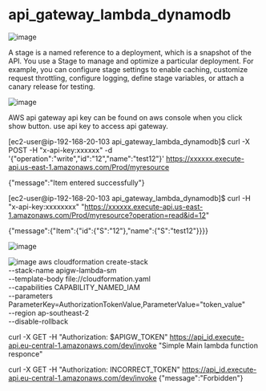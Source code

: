 # api_gateway_lambda_dynamodb


![image](https://user-images.githubusercontent.com/36766101/156271319-fc60b961-7fa5-4dd3-a7dc-6e35e98a8a8a.png)


A stage is a named reference to a deployment, which is a snapshot of the API. You use a Stage to manage and optimize a particular deployment. For example, you can configure stage settings to enable caching, customize request throttling, configure logging, define stage variables, or attach a canary release for testing.

![image](https://user-images.githubusercontent.com/36766101/156286132-43c46e1d-be06-4195-907b-4d77a59b9e30.png)

AWS api gateway api key can be found on aws console when you click show button. use api key to access api gateway.

[ec2-user@ip-192-168-20-103 api_gateway_lambda_dynamodb]$ curl -X POST -H "x-api-key:xxxxxx" -d '{"operation":"write","id":"12","name":"test12"}' https://xxxxxx.execute-api.us-east-1.amazonaws.com/Prod/myresource


{"message":"Item entered successfully"}


[ec2-user@ip-192-168-20-103 api_gateway_lambda_dynamodb]$  curl  -H "x-api-key:xxxxxxxx" "https://xxxxxx.execute-api.us-east-1.amazonaws.com/Prod/myresource?operation=read&id=12"


{"message":{"Item":{"id":{"S":"12"},"name":{"S":"test12"}}}}



![image](https://user-images.githubusercontent.com/36766101/154180283-baa6b3f9-a16b-43b0-b4f3-325a2d13372a.png)



![image](https://github.com/xiongye77/api_gateway_lambda_dynamodb/assets/36766101/bca75d4a-1341-4ce5-a518-454a413918cb)
aws cloudformation create-stack \
    --stack-name apigw-lambda-sm \
    --template-body file://cloudformation.yaml \
    --capabilities CAPABILITY_NAMED_IAM \
    --parameters ParameterKey=AuthorizationTokenValue,ParameterValue="token_value" \
    --region ap-southeast-2 \
    --disable-rollback

curl -X GET -H "Authorization: $APIGW_TOKEN" https://api_id.execute-api.eu-central-1.amazonaws.com/dev/invoke
"Simple Main lambda function responce"

 curl -X GET -H "Authorization: INCORRECT_TOKEN" https://api_id.execute-api.eu-central-1.amazonaws.com/dev/invoke
{"message":"Forbidden"}
